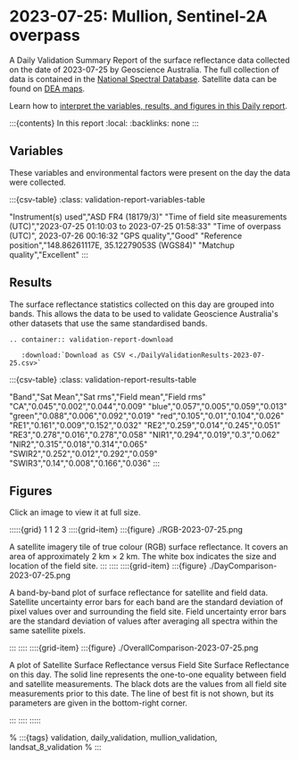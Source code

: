 
# 2023-07-25: Mullion, Sentinel-2A overpass

A Daily Validation Summary Report of the surface reflectance data collected on the date of 2023-07-25 by Geoscience&nbsp;Australia. 
The full collection of data is contained in the [National Spectral Database](https://www.dea.ga.gov.au/products/national-spectral-database).
Satellite data can be found on [DEA maps](https://maps.dea.ga.gov.au/).

Learn how to [interpret the variables, results, and figures in this Daily report](/guides/setup/validation/daily-summary-reports/).

:::{contents} In this report
:local:
:backlinks: none
:::

## Variables

These variables and environmental factors were present on the day the data were collected.

:::{csv-table}
:class: validation-report-variables-table

"Instrument(s) used","ASD FR4 (18179/3)"
"Time of field site measurements (UTC)","2023-07-25 01:10:03 to 2023-07-25 01:58:33"
"Time of overpass (UTC)", 2023-07-26 00:16:32
"GPS quality","Good"
"Reference position","148.86261117E, 35.12279053S (WGS84)"
"Matchup quality","Excellent"
:::

## Results

The surface reflectance statistics collected on this day are grouped into bands. 
This allows the data to be used to validate Geoscience Australia's other datasets that use the same standardised bands.

```{eval-rst}
.. container:: validation-report-download

   :download:`Download as CSV <./DailyValidationResults-2023-07-25.csv>`
```

:::{csv-table}
:class: validation-report-results-table

"Band","Sat Mean","Sat rms","Field mean","Field rms"
"CA","0.045","0.002","0.044","0.009"
"blue","0.057","0.005","0.059","0.013"
"green","0.088","0.006","0.092","0.019"
"red","0.105","0.01","0.104","0.026"
"RE1","0.161","0.009","0.152","0.032"
"RE2","0.259","0.014","0.245","0.051"
"RE3","0.278","0.016","0.278","0.058"
"NIR1","0.294","0.019","0.3","0.062"
"NIR2","0.315","0.018","0.314","0.065"
"SWIR2","0.252","0.012","0.292","0.059"
"SWIR3","0.14","0.008","0.166","0.036"
:::

## Figures

Click an image to view it at full size.

:::::{grid} 1 1 2 3
::::{grid-item}
:::{figure} ./RGB-2023-07-25.png

A satellite imagery tile of true colour (RGB) surface reflectance. 
It covers an area of approximately 2&nbsp;km &times; 2&nbsp;km. 
The white box indicates the size and location
of the field site.
:::
::::
::::{grid-item}
:::{figure} ./DayComparison-2023-07-25.png

A band-by-band plot of surface reflectance for satellite and field data. 
Satellite uncertainty error bars for each band are the standard deviation
of pixel values over and surrounding the field site. 
Field uncertainty error bars are the standard deviation of values after 
averaging all spectra within the same satellite pixels. 

:::
::::
::::{grid-item}
:::{figure} ./OverallComparison-2023-07-25.png

A plot of Satellite Surface Reflectance versus Field Site Surface Reflectance on this day.
The solid line represents the one-to-one equality between field and satellite measurements.
The black dots are the values from all field site measurements prior to this date. 
The line of best fit is not shown, but its parameters are given in the bottom-right corner.

:::
::::
:::::

% :::{tags} validation, daily_validation, mullion_validation, landsat_8_validation
% :::
